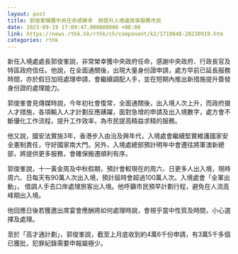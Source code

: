 ```yaml
---
layout: post
title: 郭俊峯稱獲中央任命感榮幸　將提升入境處效率服務市民
date: 2023-09-19 17:09:47.000000000 +08:00
link: https://news.rthk.hk/rthk/ch/component/k2/1719048-20230919.htm
categories: rthk
---
```


新任入境處處長郭俊峯說，非常榮幸獲中央政府任命，感謝中央政府、行政長官及特區政府信任。他說，在全面通關後，出現大量身份證申請，處方早前已延長服務時間，亦於假日加班處理申請，會繼續調配人手，並在短期內推出新措施提升簽發身份證的處理能力。

郭俊峯會見傳媒時說，今年初社會復常，全面通關後，出入境人次上升，而政府搶人才措施，各項輸入人才計劃反應踴躍，面對急增的申請及出入境數字，處方會不斷優化工作流程，提升工作效率，為市民提高精益求精的服務。

他又說，國安法實施3年，香港步入由治及興年代，入境處會繼續堅實維護國家安全憲制責任，守好國家南大門。另外，入境處總部預計明年中會遷往將軍澳新總部，將提供更多服務，會確保搬遷順利有序。

郭俊峯說，十一黃金周及中秋假期，預計會較現在的周六、日更多人出入境，現時周六、日每天有90萬人次出入境，預計屆時會超過100萬人次。入境處會「全軍出動」， 借調人手去口岸處理旅客出入境。他呼籲市民預早計劃行程，避免在人流高峰期出入境。

他回應日後若獲邀出席宴會應酬將如何處理時說，會視乎當中性質及時間，小心選擇及處理。

至於「高才通計劃」，郭俊峯說，截至上月底收到約4萬6千份申請，有3萬5千多個已獲批，犯罪紀錄需要申報屬極少。
